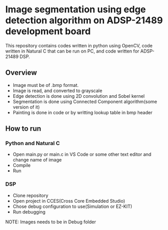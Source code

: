 # Image segmentation using edge detection algorithm on ADSP-21489 development board

This repository contains codes written in python using OpenCV, code written in Natural C that can be run on PC, and code written for ADSP-21489 DSP.
## Overview
- Image must be of .bmp format.
- Image is read, and converted to grayscale
- Edge detection is done using 2D convolution and Sobel kernel
- Segmentation is done using Connected Component algorithm(some version of it)
- Painting is done in code or by writting lookup table in bmp header 

## How to run
### Python and Natural C
- Open main.py or main.c in VS Code or some other text editor and change name of image
- Compile
- Run
### DSP
- Clone repository
- Open project in CCES(Cross Core Embedded Studio)
- Chose debug configuration to use(Simulation or EZ-KIT)
- Run debugging

NOTE: Images needs to be in Debug folder
